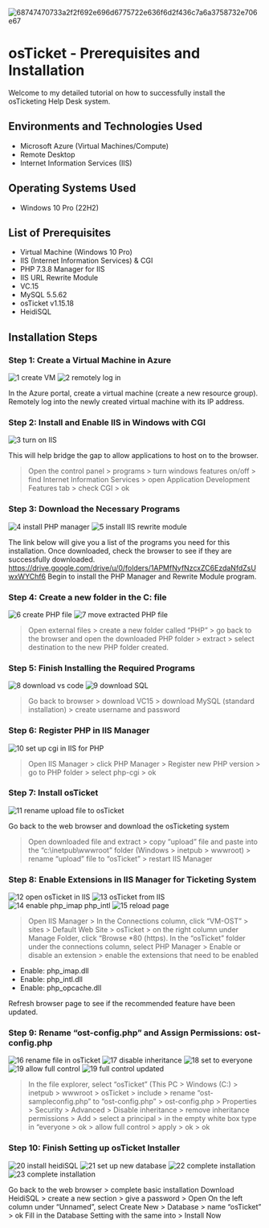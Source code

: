![68747470733a2f2f692e696d6775722e636f6d2f436c7a6a3758732e706e67](https://github.com/user-attachments/assets/7a6cd4ef-0ab5-4609-80b8-b0377f3bbafd)


# osTicket - Prerequisites and Installation

Welcome to my detailed tutorial on how to successfully install the osTicketing Help Desk system.

## Environments and Technologies Used 

* Microsoft Azure (Virtual Machines/Compute)
* Remote Desktop
* Internet Information Services (IIS)

## Operating Systems Used

* Windows 10 Pro (22H2)

## List of Prerequisites

* Virtual Machine (Windows 10 Pro)
* IIS (Internet Information Services) & CGI
* PHP 7.3.8 Manager for IIS
* IIS URL Rewrite Module
* VC.15
* MySQL 5.5.62
* osTicket v1.15.18
* HeidiSQL

## Installation Steps 
### Step 1: Create a Virtual Machine in Azure
![1  create VM](https://github.com/user-attachments/assets/fcb09ff2-9cdd-45be-9b9e-850a33164aaa)
![2  remotely log in](https://github.com/user-attachments/assets/6ff5af90-b1ab-4777-a27e-041ad99b0690)

In the Azure portal, create a virtual machine (create a new resource group).
Remotely log into the newly created virtual machine with its IP address. 

### Step 2: Install and Enable IIS in Windows with CGI
![3  turn on IIS](https://github.com/user-attachments/assets/88b6946e-4b4a-43a5-9168-a97e3adcf3b6)

This will help bridge the gap to allow applications to host on to the browser. 
> Open the control panel > programs > turn windows features on/off > find Internet Information Services > open Application Development Features tab > check CGI > ok

### Step 3: Download the Necessary Programs 
![4  install PHP manager](https://github.com/user-attachments/assets/176d901d-1b46-4b9b-abee-392a88d28056)
![5  install IIS rewrite module](https://github.com/user-attachments/assets/826154a8-3e8c-40b4-9fc7-b210f29e41b6)

The link below will give you a list of the programs you need for this installation. Once downloaded, check the browser to see if they are successfully downloaded. 
https://drive.google.com/drive/u/0/folders/1APMfNyfNzcxZC6EzdaNfdZsUwxWYChf6 
Begin to install the PHP Manager and Rewrite Module program.

### Step 4: Create a new folder in the C: file
![6  create PHP file](https://github.com/user-attachments/assets/660bf91c-83cf-408b-a8da-08eb5af6dd4f)
![7  move extracted PHP file](https://github.com/user-attachments/assets/ad35fc63-885f-4ab3-a8e7-75b359362079)

> Open external files > create a new folder called “PHP” > go back to the browser and open the downloaded PHP folder > extract > select destination to the new PHP folder created.

### Step 5: Finish Installing the Required Programs 
![8  download vs code](https://github.com/user-attachments/assets/6bdd411a-04a8-4c2b-8232-279f8ae8eec2)
![9  download SQL](https://github.com/user-attachments/assets/22fb70e3-2db4-4006-b8ec-11809edb0a53)

> Go back to browser > download VC15 > download MySQL (standard installation) > create username and password

### Step 6: Register PHP in IIS Manager
![10  set up cgi in IIS for PHP](https://github.com/user-attachments/assets/e7d0436b-ef5f-412e-bdb9-666a26ac000f)

> Open IIS Manager > click PHP Manager > Register new PHP version > go to PHP folder > select php-cgi > ok

### Step 7: Install osTicket
![11  rename upload file to osTicket](https://github.com/user-attachments/assets/f86e10f4-d4e8-4301-99b8-41b3803dd8cf)

Go back to the web browser and download the osTicketing system 
> Open downloaded file and extract > copy “upload” file and paste into the “c:\inetpub\wwwroot” folder (Windows > inetpub > wwwroot) > rename “upload” file to “osTicket” > restart IIS Manager

### Step 8: Enable Extensions in IIS Manager for Ticketing System
![12  open osTicket in IIS](https://github.com/user-attachments/assets/1ae3c6d3-3463-4743-ac13-88987218b535)
![13  osTicket from IIS](https://github.com/user-attachments/assets/19f94f25-ae2d-49d7-9714-b8a18648e576)
![14  enable php_imap   php_intl](https://github.com/user-attachments/assets/60dff2b7-08e5-43a6-9b94-c2c3f8a1af9e)
![15  reload page](https://github.com/user-attachments/assets/5684b4d3-4d12-4aff-ba9e-18f8b7c03c3c)

> Open IIS Manager > In the Connections column, click “VM-OST” > sites > Default Web Site > osTicket > on the right column under Manage Folder, click “Browse *80 (https).
In the “osTicket” folder under the connections column, select PHP Manager > Enable or disable an extension > enable the extensions that need to be enabled  
- Enable: php_imap.dll	
- Enable: php_intl.dll
- Enable: php_opcache.dll
  
Refresh browser page to see if the recommended feature have been updated.

### Step 9: Rename “ost-config.php” and Assign Permissions: ost-config.php
![16  rename file in osTicket](https://github.com/user-attachments/assets/df433fa5-9349-424c-921b-89ccdc6965f8)
![17  disable inheritance](https://github.com/user-attachments/assets/e3432f5b-f413-463d-9596-9bec9c5ad652)
![18  set to everyone](https://github.com/user-attachments/assets/b824f335-db2a-4668-81af-83a4570a8627)
![19  allow full control](https://github.com/user-attachments/assets/951fd266-7e73-4b01-9b1e-c72caf60c485)
![19  full control updated](https://github.com/user-attachments/assets/b3232287-1460-45fc-90d3-109379117e91)

> In the file explorer, select “osTicket” (This PC > Windows (C:) > inetpub > wwwroot > osTicket > include > rename “ost-sampleconfig.php” to  “ost-config.php” > ost-config.php > Properties > Security > Advanced > Disable inheritance > remove inheritance permissions > Add > select a principal > in the empty white box type in “everyone > ok > allow full control > apply > ok > ok

### Step 10: Finish Setting up osTicket Installer
![20  install heidiSQL](https://github.com/user-attachments/assets/9a7b091b-4149-44ff-98d4-265ed6ec79b0)
![21  set up new database](https://github.com/user-attachments/assets/0edcf438-e7b5-40a5-ab68-ed2c38349486)
![22  complete installation](https://github.com/user-attachments/assets/4d11ec76-fec9-4ba3-baee-e90d51acf6ae)
![23  complete installation](https://github.com/user-attachments/assets/7734894c-9d54-467f-966f-99f94bcee053)

Go back to the web browser > complete basic installation 
Download HeidiSQL > create a new section > give a password > Open 
On the left column under “Unnamed”, select Create New > Database > name “osTicket” > ok
Fill in the Database Setting with the same into > Install Now














